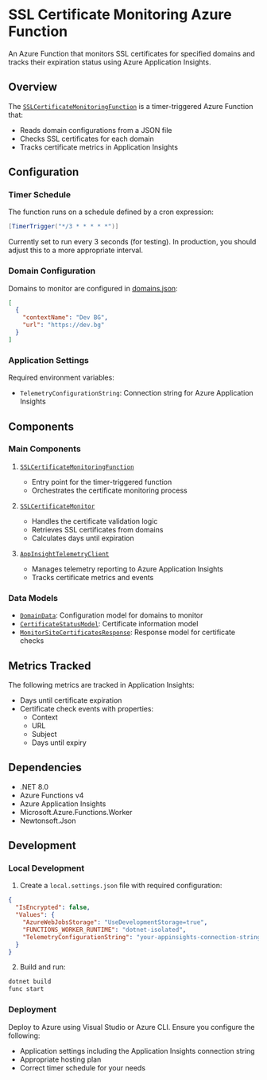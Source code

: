 # SSL Certificate Monitoring Azure Function

An Azure Function that monitors SSL certificates for specified domains and tracks their expiration status using Azure Application Insights.

## Overview

The [`SSLCertificateMonitoringFunction`](MonitorSitesCertificate/SSLCertificateMonitoringFunction.cs) is a timer-triggered Azure Function that:
- Reads domain configurations from a JSON file
- Checks SSL certificates for each domain
- Tracks certificate metrics in Application Insights

## Configuration

### Timer Schedule

The function runs on a schedule defined by a cron expression:
```csharp
[TimerTrigger("*/3 * * * * *")]
```
Currently set to run every 3 seconds (for testing). In production, you should adjust this to a more appropriate interval.

### Domain Configuration

Domains to monitor are configured in [domains.json](MonitorSitesCertificate/domains.json):
```json
[
  {
    "contextName": "Dev BG",
    "url": "https://dev.bg"
  }
]
```

### Application Settings

Required environment variables:
- `TelemetryConfigurationString`: Connection string for Azure Application Insights

## Components

### Main Components

1. [`SSLCertificateMonitoringFunction`](MonitorSitesCertificate/SSLCertificateMonitoringFunction.cs)
   - Entry point for the timer-triggered function
   - Orchestrates the certificate monitoring process

2. [`SSLCertificateMonitor`](MonitorSitesCertificate/Utilities/SSLCertificateMonitor.cs)
   - Handles the certificate validation logic
   - Retrieves SSL certificates from domains
   - Calculates days until expiration

3. [`AppInsightTelemetryClient`](MonitorSitesCertificate/Clients/AppInsightTelemetryClient.cs)
   - Manages telemetry reporting to Azure Application Insights
   - Tracks certificate metrics and events

### Data Models

- [`DomainData`](MonitorSitesCertificate/Models/DomainData.cs): Configuration model for domains to monitor
- [`CertificateStatusModel`](MonitorSitesCertificate/Models/CertificateStatusModel.cs): Certificate information model
- [`MonitorSiteCertificatesResponse`](MonitorSitesCertificate/Models/MonitorSiteCertificatesResponse.cs): Response model for certificate checks

## Metrics Tracked

The following metrics are tracked in Application Insights:
- Days until certificate expiration
- Certificate check events with properties:
  - Context
  - URL
  - Subject
  - Days until expiry

## Dependencies

- .NET 8.0
- Azure Functions v4
- Azure Application Insights
- Microsoft.Azure.Functions.Worker
- Newtonsoft.Json

## Development

### Local Development

1. Create a `local.settings.json` file with required configuration:
```json
{
  "IsEncrypted": false,
  "Values": {
    "AzureWebJobsStorage": "UseDevelopmentStorage=true",
    "FUNCTIONS_WORKER_RUNTIME": "dotnet-isolated",
    "TelemetryConfigurationString": "your-appinsights-connection-string"
  }
}
```

2. Build and run:
```sh
dotnet build
func start
```

### Deployment

Deploy to Azure using Visual Studio or Azure CLI. Ensure you configure the following:
- Application settings including the Application Insights connection string
- Appropriate hosting plan
- Correct timer schedule for your needs